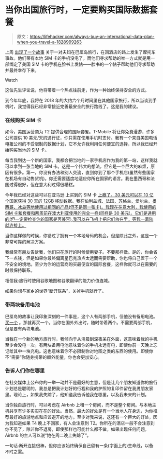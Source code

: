 # 当你出国旅行时，一定要购买国际数据套餐

> 原文：<https://lifehacker.com/always-buy-an-international-data-plan-when-you-travel-a-1828999263>

上周 [出现了一个故事](https://thepointsguy.com/news/how-a-facebook-post-saved-two-travelers-lives/) 关于一对夫妇在巴厘岛旅行，在回酒店的路上发生了摩托车事故。他们带有本地 SIM 卡的手机没电了，而他们寻求帮助的唯一方式就是用一部绑定了美国 SIM 卡的手机在脸书上发帖——脸书的一个帖子帮助他们寻求帮助并最终幸存下来。

Watch

这位先生评论说，他将带着一个热点往前走，作为一种始终保持安全的方式。

到今年年底，我将在 2018 年的大约六个月时间里在其他国家旅行，所以当谈到手机时，我觉得我已经非常接近完善最安全的旅行路线了。这是我的建议。

### 在线购买 SIM 卡

如今，美国运营商为 T2 提供合理的国际套餐。T-Mobile 将让你免费漫游，许多公司提供 10 美元/天的通行证，你只需在使用手机时支付。我有一个来自美国电话电报公司的不受限制的数据计划，它不允许我利用任何便宜的选择，所以我已经开始购买当地的 SIM 卡。

每当我到达一个新的国家，我都会把当地的一家手机店作为我的第一站，这样我就可以拿到一张当地的 SIM 卡。这是一个伟大的想法，但它是一个巨大的麻烦，原因有很多。第一，你没有办法和别人交流，直到你到了那个手机店(虽然有些国家在机场有自动售货机)。你还需要适度地适应你所在国家的语言。我在墨西哥和法国过得很好，但在意大利过得很糟糕。

今年我已经对这些可以在亚马逊 上买到的 SIM 卡 [上瘾了。30 美元可以在 10 亿个国家获得 30 天的 12GB 移动数据。我在伯利兹城、法国、苏格兰、爱尔兰、墨西哥、冰岛等地使用过相同的产品(但不是同一张卡)。我现在在意大利，我使用的 SIM 卡和套餐和两周前在澳大利亚使用的完全一样(同样是 30 美元)。它们是通用的(但一定要检查你的国家是否兼容),我可以在飞机上把它们放在里，等我一着陆就连接上。](https://amzn.to/2x8kJrY) 

当你这样做的时候，你错过了拥有一个本地号码的机会，但是除此之外，这是一个非常可靠的解决方案。

我经常有朋友告诉我，他们只在旅行的时候使用妻子。不要那样做。是的，你会省下一点钱，但是如果你最终偏离星巴克热点太远而需要帮助，你也将自己置于一个不安全的境地。至少为你的运营商购买最便宜的国际套餐，这样你就可以在需要的时候保持联系。

相信我:旅行时使用谷歌地图和谷歌翻译的能力价值连城。

如果你想与家乡的世界“断开联系”，关掉手机就行了。

### 带两块备用电池

巴厘岛的故事让我印象深刻的一件事是，这个人有两部手机，但他没有备用电池。 [买一个](https://amzn.to/2NAwNfX) 。那就再买一个。当你在国外外出时，随时带着两个。不需要两部手机，但是要有两块电池。

当我在一个新的地方旅行时，我倾向于从清晨到深夜呆在外面，这意味着我的手机至少会没电一次。有两块备用电池意味着你的手机永远有电，即使你前一天晚上忘记给其中一块充电。这也意味着你不必限制你对地图之类的东西的使用。即使你不“需要”你随身携带的额外能量，你也会更加安心。

### 告诉人们你在哪里

在社交媒体上公布你的一举一动并不是最好的主意，但是让几个朋友知道你的旅行计划总是聪明的。我总是把我计划好的行程和我的护照的复印件留在我男朋友家里。理论上，如果我失踪了，他知道我告诉他我在哪里，以及我未来的计划。

当你独自旅行时，可以考虑在 Airbnb 上租一个房间，而不是整个房间。与本地主机共享有许多实实在在的好处。当然，最大的好处是有一个当地人在身边，为你推荐最好的旅游地点和应该避开的地方。至少对我来说，这还有一个巨大的好处，因为我知道如果 T4 晚上不回家，有人会注意到 T2。你所在的酒店一般不会注意到你不见了，除非你不退房，即使那样也可能什么都不做。如果出现任何问题，Airbnb 的主人可以说“她在周二晚上失踪了”。

一句话:断开连接很棒，但你应该始终确保自己留有一条(字面上的)生命线，以备不时之需。